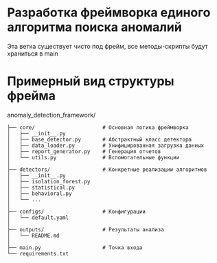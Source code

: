 # Разработка фреймворка единого алгоритма поиска аномалий

Эта ветка существует чисто под фрейм, все методы-скрипты будут храниться в main

 # Примерный вид структуры фрейма
anomaly_detection_framework/

```│
├── core/                      # Основная логика фреймворка
│   ├── __init__.py
│   ├── base_detector.py       # Абстрактный класс детектора
│   ├── data_loader.py         # Унифицированная загрузка данных
│   ├── report_generator.py    # Генерация отчетов
│   └── utils.py               # Вспомогательные функции
│
├── detectors/                 # Конкретные реализации алгоритмов
│   ├── __init__.py
│   ├── isolation_forest.py
│   ├── statistical.py
│   ├── behavioral.py
│   └── ...
│
├── configs/                   # Конфигурации
│   └── default.yaml
│
├── outputs/                   # Результаты анализа
│   └── README.md
│
├── main.py                    # Точка входа
└── requirements.txt
```
